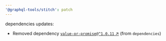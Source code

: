 ```yaml
---
'@graphql-tools/stitch': patch
---
```


dependencies updates: 

- Removed dependency [`value-or-promise@^1.0.11` ↗︎](https://www.npmjs.com/package/value-or-promise/v/1.0.11) (from `dependencies`)
